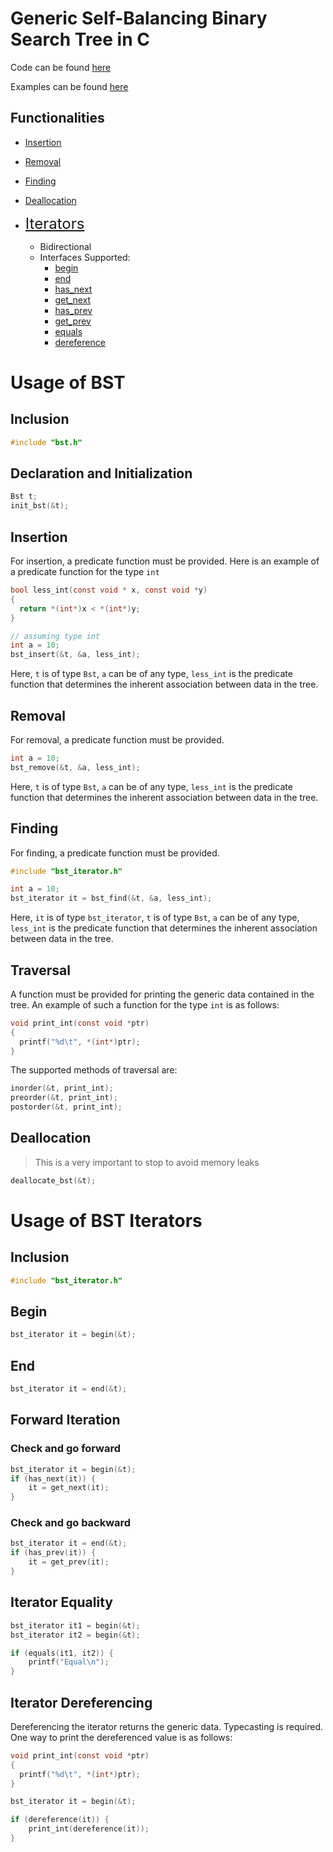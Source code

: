 # Generic Self-Balancing Binary Search Tree in C

Code can be found [here](https://github.com/sriram1999s/DesignPatterns/tree/main/src)

Examples can be found [here](https://github.com/sriram1999s/DesignPatterns/tree/main/src/test_files)

## Functionalities

- [Insertion](#Insertion)
- [Removal](#Removal)
- [Finding](#Finding)
- [Deallocation](#Deallocation)

- <font size="5"> [Iterators](#Iterators) </font>
	- Bidirectional
	- Interfaces Supported:
		- [begin](#Begin)
		- [end](#End)
		- [has_next](#Check-and-go-forward)
		- [get_next](#Check-and-go-forward)
		- [has_prev](#Check-and-go-backward)
		- [get_prev](#Check-and-go-backward)
		- [equals](#Iterator-Equality)
		- [dereference](#Iterator-Dereferencing)

# Usage of BST

## Inclusion

```c
#include "bst.h"
```

## Declaration and Initialization

```c
Bst t;
init_bst(&t);
```

## Insertion

For insertion, a predicate function must be provided. Here is an example of a predicate function for the type ```int```

```c
bool less_int(const void * x, const void *y)
{
  return *(int*)x < *(int*)y;
}
```

```c
// assuming type int
int a = 10;
bst_insert(&t, &a, less_int);
```
Here, ```t``` is of type ```Bst```, ```a``` can be of any type, ```less_int``` is the predicate function that determines the inherent association between data in the tree.

## Removal

For removal, a predicate function must be provided.

```c
int a = 10;
bst_remove(&t, &a, less_int);
```
Here, ```t``` is of type ```Bst```, ```a``` can be of any type, ```less_int``` is the predicate function that determines the inherent association between data in the tree.

## Finding

For finding, a predicate function must be provided.

```c
#include "bst_iterator.h"

int a = 10;
bst_iterator it = bst_find(&t, &a, less_int);
```
Here, ```it``` is of type ```bst_iterator```, ```t``` is of type ```Bst```, ```a``` can be of any type, ```less_int``` is the predicate function that determines the inherent association between data in the tree.

## Traversal

A function must be provided for printing the generic data contained in the tree. An example of such a function for the type ```int``` is as follows:

```c
void print_int(const void *ptr)
{
  printf("%d\t", *(int*)ptr);
}
```

The supported methods of traversal are:

```c
inorder(&t, print_int);
preorder(&t, print_int);
postorder(&t, print_int);
```

## Deallocation

> This is a very important to stop to avoid memory leaks

```c
deallocate_bst(&t);
```

# Usage of BST Iterators

## Inclusion

```c
#include "bst_iterator.h"
```

## Begin

```c
bst_iterator it = begin(&t);
```

## End

```c
bst_iterator it = end(&t);
```

## Forward Iteration

### Check and go forward

```c
bst_iterator it = begin(&t);
if (has_next(it)) {
	it = get_next(it);
}
```

### Check and go backward

```c
bst_iterator it = end(&t);
if (has_prev(it)) {
	it = get_prev(it);
}
```

## Iterator Equality

```c
bst_iterator it1 = begin(&t);
bst_iterator it2 = begin(&t);

if (equals(it1, it2)) {
	printf("Equal\n");
}
```

## Iterator Dereferencing

Dereferencing the iterator returns the generic data. Typecasting is required. One way to print the dereferenced value is as follows:

```c
void print_int(const void *ptr)
{
  printf("%d\t", *(int*)ptr);
}
```
```c
bst_iterator it = begin(&t);

if (dereference(it)) {
	print_int(dereference(it));
}
```
